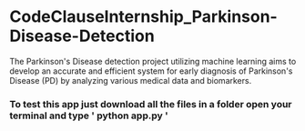 # CodeClauseInternship_Parkinson-Disease-Detection
The Parkinson's Disease detection project utilizing machine learning aims to develop an accurate and efficient system for early diagnosis of Parkinson's Disease (PD) by analyzing various medical data and biomarkers.

### To test this app just download all the files in a folder open your terminal and type ' python app.py '

